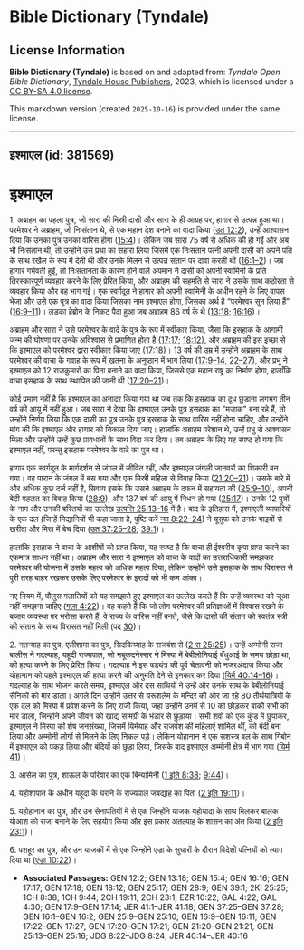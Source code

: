 # Bible Dictionary (Tyndale)

## License Information

**Bible Dictionary (Tyndale)** is based on and adapted from: _Tyndale Open Bible Dictionary_, [Tyndale House Publishers](https://tyndaleopenresources.com/), 2023, which is licensed under a [CC BY-SA 4.0 license](https://creativecommons.org/licenses/by-sa/4.0/legalcode.en).

This markdown version (created `2025-10-16`) is provided under the same license.



--------------------------------

## इश्माएल (id: 381569)

इश्माएल
=======

1\. अब्राहम का पहला पुत्र, जो सारा की मिस्री दासी और सारा के ही आग्रह पर, हागार से उत्पन्न हुआ था। परमेश्वर ने अब्राहम, जो निःसंतान थे, से एक महान देश बनाने का वादा किया ([उत 12:2](https://ref.ly/Gen12:2)), उन्हें आश्वासन दिया कि उनका पुत्र उनका वारिस होगा ([15:4](https://ref.ly/Gen15:4))। लेकिन जब सारा 75 वर्ष से अधिक की हो गईं और अब भी निःसंतान थीं, तो उन्होंने उस प्रथा का सहारा लिया जिसमें एक निःसंतान पत्नी अपनी दासी को अपने पति के साथ रखैल के रूप में देती थी और उनके मिलन से उत्पन्न संतान पर दावा करती थी ([16:1–2](https://ref.ly/Gen16:1-Gen16:2))। जब हागार गर्भवती हुईं, तो निःसंतानता के कारण होने वाले अपमान ने दासी को अपनी स्वामिनी के प्रति तिरस्कारपूर्ण व्यवहार करने के लिए प्रेरित किया, और अब्राहम की सहमति से सारा ने उसके साथ कठोरता से व्यवहार किया और वह भाग गई। एक स्वर्गदूत ने हागार को अपनी स्वामिनी के अधीन रहने के लिए वापस भेजा और उसे एक पुत्र का वादा किया जिसका नाम इश्माएल होगा, जिसका अर्थ है “परमेश्वर सुन लिया हैं” ([16:9–11](https://ref.ly/Gen16:9-Gen16:11))। लड़का हेब्रोन के निकट पैदा हुआ जब अब्राहम 86 वर्ष के थे ([13:18](https://ref.ly/Gen13:18); [16:16](https://ref.ly/Gen16:16))।

अब्राहम और सारा ने उसे परमेश्वर के वादे के पुत्र के रूप में स्वीकार किया, जैसा कि इसहाक के आगामी जन्म की घोषणा पर उनके अविश्वास से प्रमाणित होता है ([17:17](https://ref.ly/Gen17:17); [18:12](https://ref.ly/Gen18:12)), और अब्राहम की इस इच्छा से कि इश्माएल को परमेश्वर द्वारा स्वीकार किया जाए ([17:18](https://ref.ly/Gen17:18))। 13 वर्ष की उम्र में उन्होंने अब्राहम के साथ परमेश्वर की वाचा के गवाह के रूप में खतना के अनुष्ठान में भाग लिया ([17:9–14, 22–27](https://ref.ly/Gen17:9-Gen17:14,Gen17:22-Gen17:27)), और प्रभु ने इश्माएल को 12 राजकुमारों का पिता बनाने का वादा किया, जिससे एक महान राष्ट्र का निर्माण होगा, हालाँकि वाचा इसहाक के साथ स्थापित की जानी थी ([17:20–21](https://ref.ly/Gen17:20-Gen17:21))। 

कोई प्रमाण नहीं है कि इश्माएल का अनादर किया गया था जब तक कि इसहाक का दूध छुड़ाना लगभग तीन वर्ष की आयु में नहीं हुआ। जब सारा ने देखा कि इश्माएल उनके पुत्र इसहाक का "मजाक" बना रहे हैं, तो उन्होंने निर्णय लिया कि एक दासी का पुत्र उनके पुत्र इसहाक के साथ वारिस नहीं होना चाहिए, और उन्होंने मांग की कि इश्माएल और हागार को निकाल दिया जाए। हालांकि अब्राहम परेशान थे, उन्हें प्रभु से आश्वासन मिला और उन्होंने उन्हें कुछ प्रावधानों के साथ विदा कर दिया। तब अब्राहम के लिए यह स्पष्ट हो गया कि इश्माएल नहीं, परन्तु इसहाक परमेश्वर के वादे का पुत्र था।

हागार एक स्वर्गदूत के मार्गदर्शन से जंगल में जीवित रहीं, और इश्माएल जंगली जानवरों का शिकारी बन गया। वह पारान के जंगल में बस गया और एक मिस्री महिला से विवाह किया ([21:20–21](https://ref.ly/Gen21:20-Gen21:21))। उसके बारे में और अधिक कुछ दर्ज नहीं है, सिवाय इसके कि उसने अब्राहम के दफन में सहायता की ([25:9–10](https://ref.ly/Gen25:9-Gen25:10)), अपनी बेटी महलत का विवाह किया ([28:9](https://ref.ly/Gen28:9)), और 137 वर्ष की आयु में निधन हो गया ([25:17](https://ref.ly/Gen25:17))। उनके 12 पुत्रों के नाम और उनकी बस्तियों का उल्लेख [उत्पत्ति 25:13–16](https://ref.ly/Gen25:13-Gen25:16) में है। बाद के इतिहास में, इश्माएली व्यापारियों के एक दल (जिन्हें मिद्यानियों भी कहा जाता है, पुष्टि करें [न्या 8:22–24](https://ref.ly/Judg8:22-Judg8:24)) ने यूसुफ को उनके भाइयों से खरीदा और मिस्र में बेच दिया ([उत 37:25–28](https://ref.ly/Gen37:25-Gen37:28); [39:1](https://ref.ly/Gen39:1))।

हालांकि इसहाक ने वाचा के आशीषों को प्राप्त किया, यह स्पष्ट है कि वाचा ही ईश्वरीय कृपा प्राप्त करने का एकमात्र साधन नहीं था। अब्राहम और सारा ने इश्माएल को वाचा के वादों का उत्तराधिकारी समझकर परमेश्वर की योजना में उसके महत्व को अधिक महत्व दिया, लेकिन उन्होंने उसे इसहाक के साथ विरासत से पूरी तरह बाहर रखकर उसके लिए परमेश्वर के इरादों को भी कम आंका।

नए नियम में, पौलुस गलातियों को यह समझाते हुए इश्माएल का उल्लेख करते हैं कि उन्हें व्यवस्था को जूआ नहीं समझना चाहिए ([गला 4:22](https://ref.ly/Gal4:22))। वह कहते हैं कि जो लोग परमेश्वर की प्रतिज्ञाओं में विश्वास रखने के बजाय व्यवस्था पर भरोसा करते हैं, वे राज्य के वारिस नहीं बनते, जैसे कि दासी की संतान को स्वतंत्र स्त्री की संतान के साथ विरासत नहीं मिली (पद [30](https://ref.ly/Gal4:30))।

2\. नतन्याह का पुत्र, एलीशामा का पुत्र, सिदकिय्याह के राजवंश से ([2 रा 25:25](https://ref.ly/2Kgs25:25))। उन्हें अम्मोनी राजा बालीस ने गदल्याह, यहूदी राज्यपाल, जो नबूकदनेस्सर ने मिस्पा में बेबीलोनियाई बँधुआई के समय छोड़ा था, की हत्या करने के लिए प्रेरित किया। गदल्याह ने इस षड्यंत्र की पूर्व चेतावनी को नजरअंदाज किया और योहानान को पहले इश्माएल की हत्या करने की अनुमति देने से इनकार कर दिया ([यिर्म 40:14–16](https://ref.ly/Jer40:14-Jer40:16))। गदल्याह के साथ भोजन करते समय, इश्माएल और दस साथियों ने उन्हें और उनके साथ के बेबीलोनियाई सैनिकों को मार डाला। अगले दिन उन्होंने उत्तर से यरूशलेम के मन्दिर की ओर जा रहे 80 तीर्थयात्रियों के एक दल को मिस्पा में प्रवेश करने के लिए राजी किया, जहां उन्होंने उनमें से 10 को छोड़कर बाकी सभी को मार डाला, जिन्होंने अपने जीवन को खाद्य सामग्री के भंडार से छुड़ाया। सभी शवों को एक कुंड में छुपाकर, इश्माएल ने मिस्पा की शेष जनसंख्या, जिसमें यिर्मयाह और राजवंश की महिलाएं शामिल थीं, को बंदी बना लिया और अम्मोनी लोगों से मिलने के लिए निकल पड़े। लेकिन योहानान ने एक सशस्त्र बल के साथ गिबोन में इश्माएल को पकड़ लिया और बंदियों को छुड़ा लिया, जिसके बाद इश्माएल अम्मोनी क्षेत्र में भाग गया ([यिर्म 41](https://ref.ly/Jer41:1-Jer41:18))।

3\. आसेल का पुत्र, शाऊल के परिवार का एक बिन्यामिनी ([1 इति 8:38](https://ref.ly/1Chr8:38); [9:44](https://ref.ly/1Chr9:44))।

4\. यहोशापात के अधीन यहूदा के घराने के राज्यपाल जबद्याह का पिता ([2 इति 19:11](https://ref.ly/2Chr19:11))।

5\. यहोहानान का पुत्र, और उन सेनापतियों में से एक जिन्होंने याजक यहोयादा के साथ मिलकर बालक योआश को राजा बनाने के लिए सहयोग किया और इस प्रकार अतल्याह के शासन का अंत किया ([2 इति 23:1](https://ref.ly/2Chr23:1))।

6\. पशहूर का पुत्र, और उन याजकों में से एक जिन्होंने एज्रा के सुधारों के दौरान विदेशी पत्नियों को त्याग दिया था ([एज्रा 10:22](https://ref.ly/Ezra10:22))।

* **Associated Passages:** GEN 12:2; GEN 13:18; GEN 15:4; GEN 16:16; GEN 17:17; GEN 17:18; GEN 18:12; GEN 25:17; GEN 28:9; GEN 39:1; 2KI 25:25; 1CH 8:38; 1CH 9:44; 2CH 19:11; 2CH 23:1; EZR 10:22; GAL 4:22; GAL 4:30; GEN 17:9–GEN 17:14; JER 41:1–JER 41:18; GEN 37:25–GEN 37:28; GEN 16:1–GEN 16:2; GEN 25:9–GEN 25:10; GEN 16:9–GEN 16:11; GEN 17:22–GEN 17:27; GEN 17:20–GEN 17:21; GEN 21:20–GEN 21:21; GEN 25:13–GEN 25:16; JDG 8:22–JDG 8:24; JER 40:14–JER 40:16

